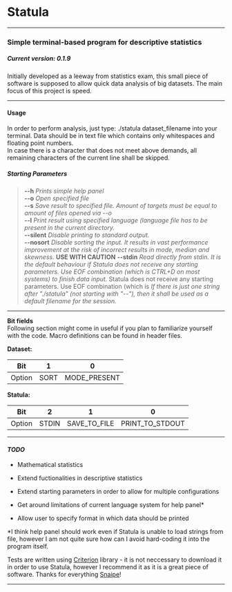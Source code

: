 # Statula

***

### Simple terminal-based program for descriptive statistics
##### *Current version: 0.1.9*

Initially developed as a leeway from statistics exam, this small piece of software is supposed to allow quick data analysis of big datasets.
The main focus of this project is speed.

***
#### Usage

In order to perform analysis, just type:
./statula dataset_filename
into your terminal. Data should be in text file which contains only whitespaces and floating point numbers.  
In case there is a character that does not meet above demands, all remaining characters of the current line shall be skipped.

##### Starting Parameters
>**--h**	*Prints simple help panel*  
**--o**		*Open specified file*  
**--s**		*Save result to specified file. Amount of targets must be equal to amount of files opened via --o*  
**--l**		*Print result using specified language (language file has to be present in the current directory.*  
**--silent**	*Disable printing to standard output.*  
**--nosort**	*Disable sorting the input. It results in vast performance improvement at the risk of incorrect results in mode, median and skewness.* **USE WITH CAUTION**
**--stdin**	*Read directly from stdin. It is the default behaviour if Statula does not receive any starting parameters. Use EOF combination (which is CTRL+D on most systems) to finish data input.*
Statula does not receive any starting parameters. Use EOF combination (which is
*If there is just one string after "./statula" (not starting with "--"), then it shall be used as a default filename for the session.*

*** 
****Bit fields****  
Following section might come in useful if you plan to familiarize yourself with the code. Macro definitions can be found in header files.
  
  
**Dataset:**  

|   Bit  |   1  |       0      |
|:------:|:----:|:------------:|
| Option | SORT | MODE_PRESENT |  
  
  
**Statula:**  
  
|   Bit  |   2   |       1      |        0        |
|:------:|:-----:|:------------:|:---------------:|
| Option | STDIN | SAVE_TO_FILE | PRINT_TO_STDOUT |
  
***
#### *TODO*

  * Mathematical statistics

  * Extend fuctionalities in descriptive statistics

  * Extend starting parameters in order to allow for multiple configurations

  * Get around limitations of current language system for help panel*

  * Allow user to specify format in which data should be printed


*I think help panel should work even if Statula is unable to load strings from file, however I am not quite sure how can I avoid hard-coding
it into the program itself. 

Tests are written using [Criterion](https://github.com/Snaipe/Criterion) library - it is not neccessary to download it in order to use Statula, however I recommend it as it is a great piece of software. Thanks for everything [Snaipe](https://github.com/Snaipe)!
***


